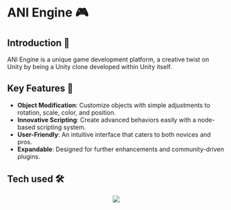 # ANI Engine 🎮

## Introduction 🌟

ANI Engine is a unique game development platform, a creative twist on Unity by being a Unity clone developed within Unity itself. 

## Key Features 🔑

- **Object Modification**: Customize objects with simple adjustments to rotation, scale, color, and position.
- **Innovative Scripting**: Create advanced behaviors easily with a node-based scripting system.
- **User-Friendly**: An intuitive interface that caters to both novices and pros.
- **Expandable**: Designed for further enhancements and community-driven plugins.

## Tech used 🛠️

<p align="center">
  <a href="https://skillicons.dev">
    <img src="https://skillicons.dev/icons?i=unity,cs&theme=dark" />
  </a>
</p>

